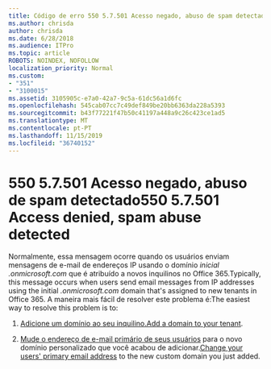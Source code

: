 ```yaml
---
title: Código de erro 550 5.7.501 Acesso negado, abuso de spam detectado
ms.author: chrisda
author: chrisda
ms.date: 6/28/2018
ms.audience: ITPro
ms.topic: article
ROBOTS: NOINDEX, NOFOLLOW
localization_priority: Normal
ms.custom:
- "351"
- "3100015"
ms.assetid: 3105905c-e7a0-42a7-9c5a-61dc56a1d6fc
ms.openlocfilehash: 545cab07cc7c49def849be20bb6363da228a5393
ms.sourcegitcommit: b43f77221f47b50c41197a448a9c26c423ce1ad5
ms.translationtype: MT
ms.contentlocale: pt-PT
ms.lasthandoff: 11/15/2019
ms.locfileid: "36740152"
---
```

# <a name="550-57501-access-denied-spam-abuse-detected"></a><span data-ttu-id="7c5d9-102">550 5.7.501 Acesso negado, abuso de spam detectado</span><span class="sxs-lookup"><span data-stu-id="7c5d9-102">550 5.7.501 Access denied, spam abuse detected</span></span>

<span data-ttu-id="7c5d9-103">Normalmente, essa mensagem ocorre quando os usuários enviam mensagens de e-mail de endereços IP usando o domínio *inicial .onmicrosoft.com* que é atribuído a novos inquilinos no Office 365.</span><span class="sxs-lookup"><span data-stu-id="7c5d9-103">Typically, this message occurs when users send email messages from IP addresses using the initial *.onmicrosoft.com* domain that's assigned to new tenants in Office 365.</span></span> <span data-ttu-id="7c5d9-104">A maneira mais fácil de resolver este problema é:</span><span class="sxs-lookup"><span data-stu-id="7c5d9-104">The easiest way to resolve this problem is to:</span></span>

1. <span data-ttu-id="7c5d9-105">[Adicione um domínio ao seu inquilino.](https://docs.microsoft.com//office365/admin/setup/add-domain)</span><span class="sxs-lookup"><span data-stu-id="7c5d9-105">[Add a domain to your tenant](https://docs.microsoft.com//office365/admin/setup/add-domain).</span></span>

2. <span data-ttu-id="7c5d9-106">[Mude o endereço de e-mail primário de seus usuários](https://docs.microsoft.com//office365/admin/add-users/change-a-user-name-and-email-address) para o novo domínio personalizado que você acabou de adicionar.</span><span class="sxs-lookup"><span data-stu-id="7c5d9-106">[Change your users' primary email address](https://docs.microsoft.com//office365/admin/add-users/change-a-user-name-and-email-address) to the new custom domain you just added.</span></span>
